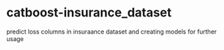 # catboost-insurance_dataset
predict loss columns in insuraance dataset and creating models for further usage
